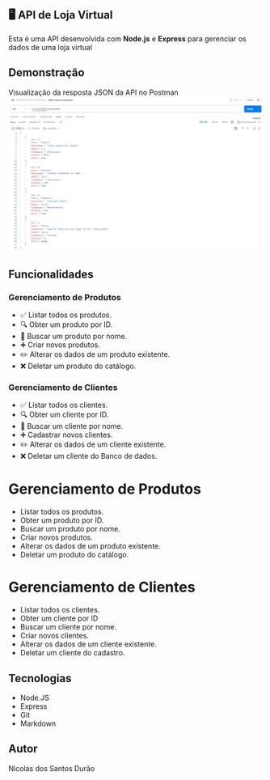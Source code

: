 ﻿## 🖥️ API de Loja Virtual

Esta é uma API desenvolvida com **Node.js** e **Express** para gerenciar os dados de uma loja virtual

## Demonstração
Visualização da resposta JSON da API no Postman
![API rodando no Postman](./img/Captura%20de%20tela%202025-09-16%20081723.png)

## Funcionalidades 

### Gerenciamento de Produtos
- ✅ Listar todos os produtos.
- 🔍 Obter um produto por ID.
- 🔎 Buscar um produto por nome.
- ➕ Criar novos produtos.
- ✏️ Alterar os dados de um produto existente.
- ❌ Deletar um produto do catálogo.

### Gerenciamento de Clientes
- ✅ Listar todos os clientes.
- 🔍 Obter um cliente por ID.
- 🔎 Buscar um cliente por nome.
- ➕ Cadastrar novos clientes.
- ✏️ Alterar os dados de um cliente existente.
- ❌ Deletar um cliente do Banco de dados.

# Gerenciamento de Produtos
- Listar todos os produtos.
- Obter um produto por ID.
- Buscar um produto por nome.
- Criar novos produtos.
- Alterar os dados de um produto existente.
- Deletar um produto do catálogo.

# Gerenciamento de Clientes
- Listar todos os clientes.
- Obter um cliente por ID
- Buscar um cliente por nome.
- Criar novos clientes.
- Alterar os dados de um cliente existente.
- Deletar um cliente do cadastro.

## Tecnologias
- Node.JS
- Express
- Git
- Markdown

## Autor

Nicolas dos Santos Durão 

